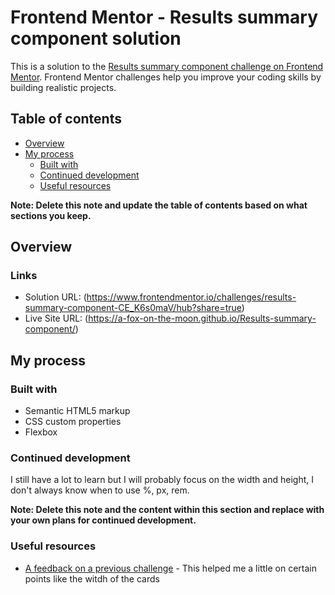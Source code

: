 # Frontend Mentor - Results summary component solution

This is a solution to the [Results summary component challenge on Frontend Mentor](https://www.frontendmentor.io/challenges/results-summary-component-CE_K6s0maV). Frontend Mentor challenges help you improve your coding skills by building realistic projects.

## Table of contents

- [Overview](#overview)
- [My process](#my-process)
  - [Built with](#built-with)
  - [Continued development](#continued-development)
  - [Useful resources](#useful-resources)

**Note: Delete this note and update the table of contents based on what sections you keep.**

## Overview

### Links

- Solution URL: (https://www.frontendmentor.io/challenges/results-summary-component-CE_K6s0maV/hub?share=true)
- Live Site URL: (https://a-fox-on-the-moon.github.io/Results-summary-component/)

## My process

### Built with

- Semantic HTML5 markup
- CSS custom properties
- Flexbox

### Continued development

I still have a lot to learn but I will probably focus on the width and height, I don't always know when to use %, px, rem.

**Note: Delete this note and the content within this section and replace with your own plans for continued development.**

### Useful resources

- [A feedback on a previous challenge](https://www.frontendmentor.io/solutions/qr-code-component-using-html-and-css-jCUx6FKikK) - This helped me a little on certain points like the witdh of the cards

